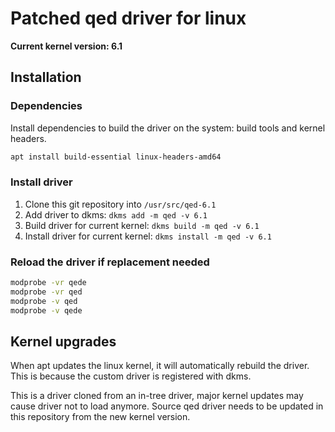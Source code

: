 # Patched qed driver for linux

**Current kernel version: 6.1**

## Installation

### Dependencies

Install dependencies to build the driver on the system:
build tools and kernel headers.

```sh
apt install build-essential linux-headers-amd64
```

### Install driver

1. Clone this git repository into `/usr/src/qed-6.1`
2. Add driver to dkms: `dkms add -m qed -v 6.1`
3. Build driver for current kernel: `dkms build -m qed -v 6.1`
4. Install driver for current kernel: `dkms install -m qed -v 6.1`

### Reload the driver if replacement needed

```sh
modprobe -vr qede
modprobe -vr qed
modprobe -v qed
modprobe -v qede
```

## Kernel upgrades

When apt updates the linux kernel, it will automatically rebuild the
driver. This is because the custom driver is registered with dkms.

This is a driver cloned from an in-tree driver, major kernel updates may
cause driver not to load anymore. Source qed driver needs to be updated in
this repository from the new kernel version.
